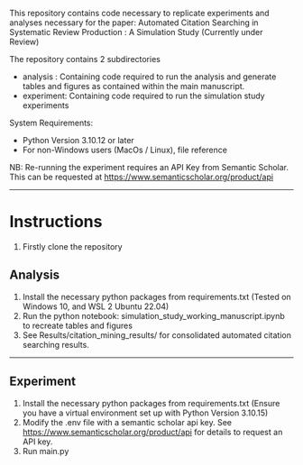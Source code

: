 This repository contains code necessary to replicate experiments and analyses necessary for the paper: Automated Citation Searching in Systematic Review Production : A Simulation Study (Currently under Review)

The repository contains 2 subdirectories 
* analysis : Containing code required to run the analysis and generate tables and figures as contained within the main manuscript.
* experiment: Containing code required to run the simulation study experiments

System Requirements: 
* Python Version 3.10.12 or later 
* For non-Windows users (MacOs / Linux), file reference

NB: Re-running the experiment requires an API Key from Semantic Scholar. This can be requested at https://www.semanticscholar.org/product/api 


--- 

# Instructions 

1. Firstly clone the repository 

## Analysis

1. Install the necessary python packages from requirements.txt (Tested on Windows 10, and WSL 2 Ubuntu 22.04)
2. Run the python notebook: simulation_study_working_manuscript.ipynb to recreate tables and figures 
3. See Results/citation_mining_results/ for consolidated automated citation searching results. 

---

## Experiment 
1. Install the necessary python packages from requirements.txt (Ensure you have a virtual environment set up with Python Version 3.10.15)
2. Modify the .env file with a semantic scholar api key. See https://www.semanticscholar.org/product/api for details to request an API key. 
3. Run main.py
